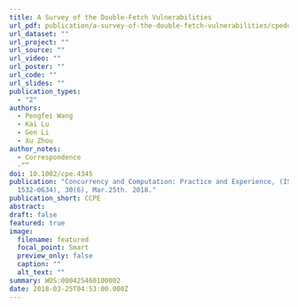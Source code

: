 ```yaml
---
title: A Survey of the Double-Fetch Vulnerabilities
url_pdf: publication/a-survey-of-the-double-fetch-vulnerabilities/cpedoc-accepted.pdf
url_dataset: ""
url_project: ""
url_source: ""
url_video: ""
url_poster: ""
url_code: ""
url_slides: ""
publication_types:
  - "2"
authors:
  - Pengfei Wang
  - Kai Lu
  - Gen Li
  - Xu Zhou
author_notes:
  - Correspondence
  -“”
doi: 10.1002/cpe.4345
publication: "Concurrency and Computation: Practice and Experience, (ISSN:
  1532-0634), 30(6), Mar.25th. 2018."
publication_short: CCPE
abstract: 
draft: false
featured: true
image:
  filename: featured
  focal_point: Smart
  preview_only: false
  caption: ""
  alt_text: ""
summary: WOS:000425460100002
date: 2018-03-25T04:53:00.000Z
---
```


